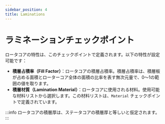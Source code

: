 ```yaml
---
sidebar_position: 4
title: Laminations
---
```

# ラミネーションチェックポイント
ロータコアの特性は、このチェックポイントで定義されます。以下の特性が設定可能です：

- **積層占積率（Fill Factor）**：ロータコアの積層占積率。積層占積率は、積層板が占める面積とローターコア全体の面積の比率を表す無次元量で、0〜1の範囲の値を取ります。
- **積層材質（Lamination Material）**：ロータコアに使用される材料。使用可能な材料リストから選択します。この材料リストは、`Material` チェックポイントで定義されています。

:::info
ロータコアの積層厚は、ステータコアの積層厚と等しいと仮定されます。
:::
